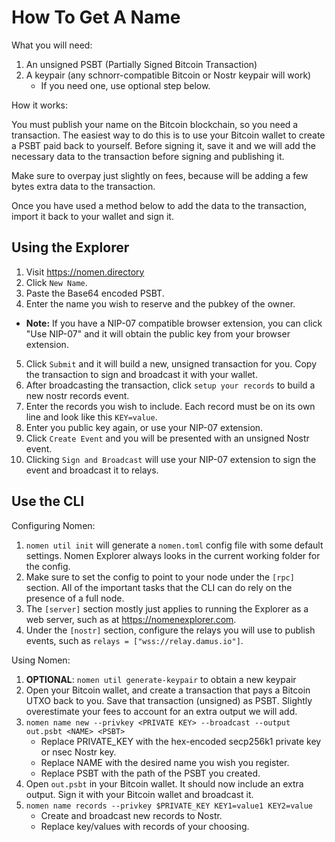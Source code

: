 # How To Get A Name

What you will need:

1. An unsigned PSBT (Partially Signed Bitcoin Transaction)
2. A keypair (any schnorr-compatible Bitcoin or Nostr keypair will work)
   * If you need one, use optional step below.

How it works:

You must publish your name on the Bitcoin blockchain, so you need a transaction. The easiest way to do this is to use your Bitcoin wallet to create a PSBT paid back to yourself. Before signing it, save it and we will add the necessary data to the transaction before signing and publishing it.

Make sure to overpay just slightly on fees, because will be adding a few bytes extra data to the transaction.

Once you have used a method below to add the data to the transaction, import it back to your wallet and sign it.

## Using the Explorer

1. Visit https://nomen.directory
2. Click `New Name`.
3. Paste the Base64 encoded PSBT.
4. Enter the name you wish to reserve and the pubkey of the owner.
  * __Note:__ If you have a NIP-07 compatible browser extension, you can click "Use NIP-07" and it will obtain the public key from your browser extension.
5. Click `Submit` and it will build a new, unsigned transaction for you. Copy the transaction to sign and broadcast it with your wallet.
6. After broadcasting the transaction, click `setup your records` to build a new nostr records event.
7. Enter the records you wish to include. Each record must be on its own line and look like this `KEY=value`.
8. Enter you public key again, or use your NIP-07 extension.
9. Click `Create Event` and you will be presented with an unsigned Nostr event.
10. Clicking `Sign and Broadcast` will use your NIP-07 extension to sign the event and broadcast it to relays.

## Use the CLI

Configuring Nomen:

1. `nomen util init` will generate a `nomen.toml` config file with some default settings. Nomen Explorer always looks in the current working folder for the config.
2. Make sure to set the config to point to your node under the `[rpc]` section. All of the important tasks that the CLI can do rely on the presence of a full node.
3. The `[server]` section mostly just applies to running the Explorer as a web server, such as at https://nomenexplorer.com.
4. Under the `[nostr]` section, configure the relays you will use to publish events, such as `relays = ["wss://relay.damus.io"]`.

Using Nomen:

1. **OPTIONAL**: `nomen util generate-keypair` to obtain a new keypair
2. Open your Bitcoin wallet, and create a transaction that pays a Bitcoin UTXO back to you. Save that transaction (unsigned) as PSBT. Slightly overestimate your fees to account for an extra output we will add.
3. `nomen name new --privkey <PRIVATE KEY> --broadcast --output out.psbt <NAME> <PSBT>`
   * Replace PRIVATE_KEY with the hex-encoded secp256k1 private key or nsec Nostr key.
   * Replace NAME with the desired name you wish you register.
   * Replace PSBT with the path of the PSBT you created.
4. Open `out.psbt` in your Bitcoin wallet. It should now include an extra output. Sign it with your Bitcoin wallet and broadcast it.
5. `nomen name records --privkey $PRIVATE_KEY KEY1=value1 KEY2=value`
   * Create and broadcast new records to Nostr.
   * Replace key/values with records of your choosing.